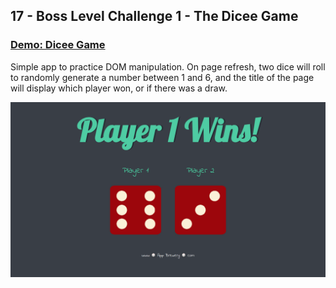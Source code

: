 ## 17 - Boss Level Challenge 1 - The Dicee Game

### [Demo: Dicee Game](https://replit.com/@gdbecker/DiceeGame)

Simple app to practice DOM manipulation. On page refresh, two dice will roll to randomly generate a number between 1 and 6, and the title of the page will display which player won, or if there was a draw.

!["Page"](./Page.png)
